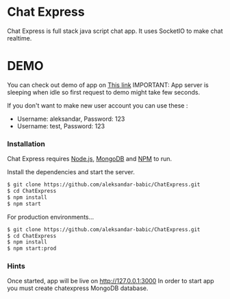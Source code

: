 # Chat Express
Chat Express is full stack java script chat app. It uses SocketIO to make chat realtime.

# DEMO
You can check out demo of app on [This link](https://chatexpress-io.herokuapp.com)
IMPORTANT: App server is sleeping when idle so first request to demo might take few seconds.

If you don't want to make new user account you can use these :
- Username: aleksandar, Password: 123
- Username: test, Password: 123

### Installation
Chat Express requires [Node.js](https://nodejs.org/), [MongoDB](https://www.mongodb.com/) and [NPM](https://www.npmjs.com/) to run.

Install the dependencies and start the server.

```sh
$ git clone https://github.com/aleksandar-babic/ChatExpress.git
$ cd ChatExpress
$ npm install
$ npm start
```

For production environments...

```sh
$ git clone https://github.com/aleksandar-babic/ChatExpress.git
$ cd ChatExpress
$ npm install
$ npm start:prod
```

### Hints
Once started, app will be live on http://127.0.0.1:3000
In order to start app you must create chatexpress MongoDB database.


